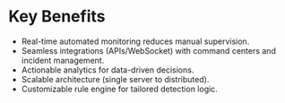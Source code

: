 # Key Benefits

- Real-time automated monitoring reduces manual supervision.
- Seamless integrations (APIs/WebSocket) with command centers and incident management.
- Actionable analytics for data-driven decisions.
- Scalable architecture (single server to distributed).
- Customizable rule engine for tailored detection logic.
